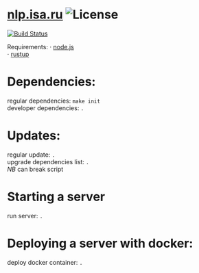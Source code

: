 # [nlp.isa.ru](http://nlp-isa.rexhaif.xyz) ![License](https://img.shields.io/github/license/randomunrandom/nlp-isa.svg)
[![Build Status](https://travis-ci.com/randomunrandom/nlp-isa.svg?branch=master)](https://travis-ci.com/randomunrandom/nlp-isa)

Requirements:
⋅ [node.js](https://nodejs.org/en/)\
⋅ [rustup](https://rustup.rs/)

# Dependencies:
regular dependencies:   `make init`\
developer dependencies: `.`

# Updates:
regular update: `.`\
upgrade dependencies list: `.`\
*NB* can break script

# Starting a server
run server: `.`

# Deploying a server with docker:
deploy docker container: `.`
